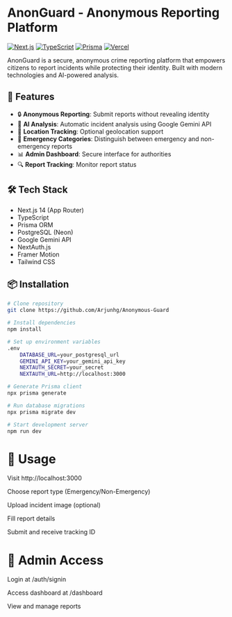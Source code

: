 # AnonGuard - Anonymous Reporting Platform

[![Next.js](https://img.shields.io/badge/next.js-000000?style=for-the-badge&logo=nextdotjs&logoColor=white)](https://nextjs.org/)
[![TypeScript](https://img.shields.io/badge/TypeScript-007ACC?style=for-the-badge&logo=typescript&logoColor=white)](https://www.typescriptlang.org/)
[![Prisma](https://img.shields.io/badge/Prisma-3982CE?style=for-the-badge&logo=Prisma&logoColor=white)](https://www.prisma.io/)
[![Vercel](https://img.shields.io/badge/Vercel-000000?style=for-the-badge&logo=vercel&logoColor=white)](https://vercel.com/)

AnonGuard is a secure, anonymous crime reporting platform that empowers citizens to report incidents while protecting their identity. Built with modern technologies and AI-powered analysis.

## 🚀 Features

- 🔒 **Anonymous Reporting**: Submit reports without revealing identity
- 🤖 **AI Analysis**: Automatic incident analysis using Google Gemini API
- 📍 **Location Tracking**: Optional geolocation support
- 🚨 **Emergency Categories**: Distinguish between emergency and non-emergency reports
- 📊 **Admin Dashboard**: Secure interface for authorities
- 🔍 **Report Tracking**: Monitor report status

## 🛠️ Tech Stack

- Next.js 14 (App Router)
- TypeScript
- Prisma ORM
- PostgreSQL (Neon)
- Google Gemini API
- NextAuth.js
- Framer Motion
- Tailwind CSS

## 📦 Installation

```bash
# Clone repository
git clone https://github.com/Arjunhg/Anonymous-Guard

# Install dependencies
npm install

# Set up environment variables
.env
    DATABASE_URL=your_postgresql_url
    GEMINI_API_KEY=your_gemini_api_key
    NEXTAUTH_SECRET=your_secret
    NEXTAUTH_URL=http://localhost:3000

# Generate Prisma client
npx prisma generate

# Run database migrations
npx prisma migrate dev

# Start development server
npm run dev
```

# 📱 Usage
Visit http://localhost:3000

Choose report type (Emergency/Non-Emergency)

Upload incident image (optional)

Fill report details

Submit and receive tracking ID

# 👮 Admin Access
Login at /auth/signin

Access dashboard at /dashboard

View and manage reports